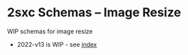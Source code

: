 # 2sxc Schemas – Image Resize

WIP schemas for image resize

* 2022-v13 is WIP - see [index](./v13/index.json)

